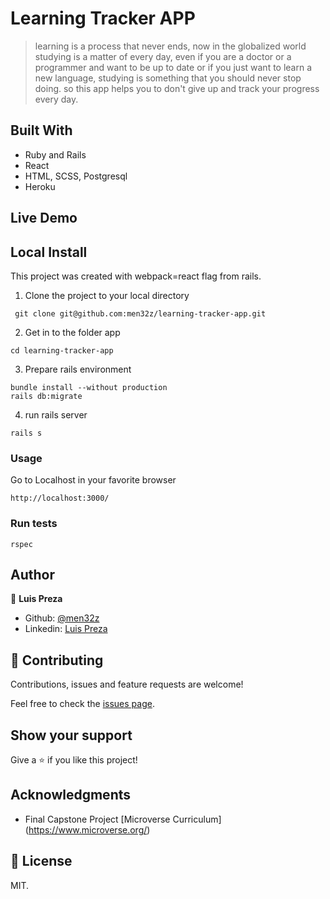 # Learning Tracker APP

> learning is a process that never ends, now in the globalized world studying is a matter of every day, even if you are a doctor or a programmer and want to be up to date or if you just want to learn a new language, studying is something that you should never stop doing.
so this app helps you to don't give up and track your progress every day.

 <!-- ![screenshot]()  -->

<!--
This project has these features:
  - asdfasdf.
  - asdfasdf asdfasdf asdfasdf.
  - asdfasdfasd.
-->

## Built With

- Ruby and Rails
- React
- HTML, SCSS, Postgresql
- Heroku

## Live Demo

<!-- [Live Demo Link]() -->

## Local Install

This project was created with webpack=react flag from rails.

1. Clone the project to your local directory

```
 git clone git@github.com:men32z/learning-tracker-app.git
```

2. Get in to the folder app

```
cd learning-tracker-app
```
3. Prepare rails environment

```
bundle install --without production
rails db:migrate
```

4. run rails server

```
rails s
```

### Usage

Go to Localhost in your favorite browser

```
http://localhost:3000/
```

### Run tests

```
rspec
```



## Author

👤 **Luis Preza**

- Github: [@men32z](https://github.com/men32z)
- Linkedin: [Luis Preza](https://www.linkedin.com/in/men32z/)

## 🤝 Contributing

Contributions, issues and feature requests are welcome!

Feel free to check the [issues page](https://github.com/men32z/learning-tracker-app/issues).

## Show your support

Give a ⭐️ if you like this project!

## Acknowledgments

- Final Capstone Project [Microverse Curriculum] (https://www.microverse.org/)

## 📝 License

MIT.
